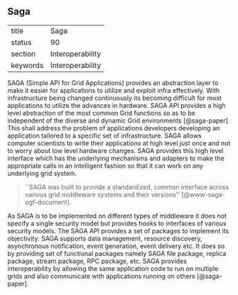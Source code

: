 ## Saga


|          |                  |
| -------- | ---------------- |
| title    | Saga             | 
| status   | 90               |
| section  | Interoperability |
| keywords | Interoperability |



SAGA (Simple API for Grid Applications) provides an abstraction layer
to make it easier for applications to utilize and exploit infra
effectively. With infrastructure being changed continuously its
becoming difficult for most applications to utilize the advances in
hardware. SAGA API provides a high level abstraction of the most
common Grid functions so as to be independent of the diverse and
dynamic Grid environments [@saga-paper]. This shall address the
problem of applications developers developing an application tailored
to a specific set of infrastructure.  SAGA allows computer scientists
to write their applications at high level just once and not to worry
about low level hardware changes. SAGA provides this high level
interface which has the underlying mechanisms and adapters to make the
appropriate calls in an intelligent fashion so that it can work on any
underlying grid system.

> ``SAGA was built to provide a standardized, common interface across
> various grid middleware systems and their versions'' [@www-saga-ogf-document].


As SAGA is to be implemented on different types of middleware it does
not specify a single security model but provides hooks to interfaces
of various security models. The SAGA API provides a set of packages to
implement its objectivity: SAGA supports data management, resource
discovery, asynchronous notification, event generation, event delivery
etc. It does so by providing set of functional packages namely SAGA
file package, replica package, stream package, RPC package, etc. SAGA
provides interoperability by allowing the same application code to run
on multiple grids and also communicate with applications running on
others [@saga-paper].

